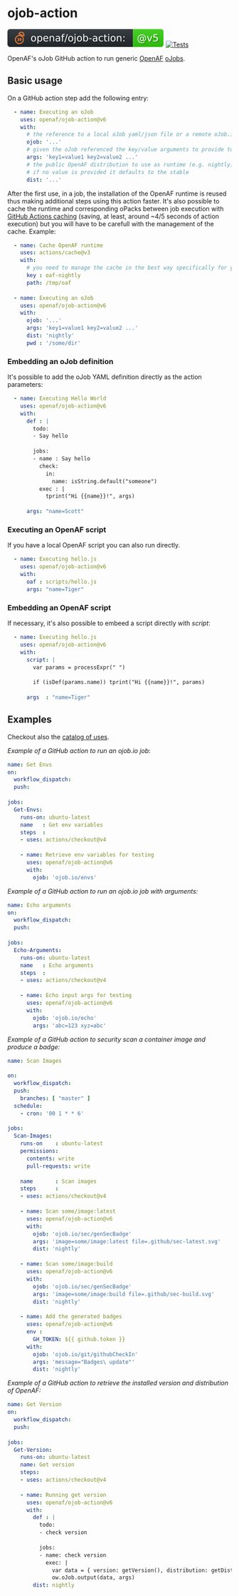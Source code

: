 # ojob-action

![version](.github/ojobs/version.svg) [![Tests](https://github.com/OpenAF/ojob-action/actions/workflows/tests.yml/badge.svg)](https://github.com/OpenAF/ojob-action/actions/workflows/tests.yml)

OpenAF's oJob GitHub action to run generic [OpenAF](https://docs.openaf.io) [oJobs](https://docs.openaf.io/docs/concepts/oJob.html).

## Basic usage

On a GitHub action step add the following entry:

````yaml
  - name: Executing an oJob
    uses: openaf/ojob-action@v6
    with:
      # the reference to a local oJob yaml/json file or a remote oJob.io
      ojob: '...' 
      # given the oJob referenced the key/value arguments to provide to it
      args: 'key1=value1 key2=value2 ...'
      # the public OpenAF distribution to use as runtime (e.g. nightly)
      # if no value is provided it defaults to the stable
      dist: '...'
````

After the first use, in a job, the installation of the OpenAF runtime is reused thus making additional steps using this action faster. It's also possible to cache the runtime and corresponding oPacks between job execution with [GitHub Actions caching](https://docs.github.com/en/actions/using-workflows/caching-dependencies-to-speed-up-workflows#comparing-artifacts-and-dependency-caching) (saving, at least, around ~4/5 seconds of action execution) but you will have to be carefull with the management of the cache. Example:

````yaml
  - name: Cache OpenAF runtime
    uses: actions/cache@v3
    with:
      # you need to manage the cache in the best way specifically for your case
      key : oaf-nightly
      path: /tmp/oaf

  - name: Executing an oJob
    uses: openaf/ojob-action@v6
    with:
      ojob: '...' 
      args: 'key1=value1 key2=value2 ...'
      dist: 'nightly'
      pwd : '/some/dir'
````

### Embedding an oJob definition

It's possible to add the oJob YAML definition directly as the action parameters:

````yaml
  - name: Executing Hello World
    uses: openaf/ojob-action@v6
    with:
      def : |
        todo:
        - Say hello
        
        jobs:
        - name : Say hello
          check:
            in:
              name: isString.default("someone")
          exec : |
            tprint("Hi {{name}}!", args)
            
      args: "name=Scott"
````

### Executing an OpenAF script

If you have a local OpenAF script you can also run directly. 

````yaml
  - name: Executing hello.js
    uses: openaf/ojob-action@v6
    with:
      oaf : scripts/hello.js
      args: "name=Tiger"
````

### Embedding an OpenAF script

If necessary, it's also possible to embeed a script directly with _script_:

````yaml
  - name: Executing hello.js
    uses: openaf/ojob-action@v6
    with:
      script: |
        var params = processExpr(" ")
        
        if (isDef(params.name)) tprint("Hi {{name}}!", params)
        
      args  : "name=Tiger"
````

## Examples

Checkout also the [catalog of uses](USES.md).

*Example of a GitHub action to run an ojob.io job:*

````yaml
name: Get Envs
on:
  workflow_dispatch:
  push:

jobs:
  Get-Envs:
    runs-on: ubuntu-latest
    name   : Get env variables
    steps  :
    - uses: actions/checkout@v4

    - name: Retrieve env variables for testing
      uses: openaf/ojob-action@v6
      with:
        ojob: 'ojob.io/envs'
````

*Example of a GitHub action to run an ojob.io job with arguments:*

````yaml
name: Echo arguments
on:
  workflow_dispatch:
  push:

jobs:
  Echo-Arguments:
    runs-on: ubuntu-latest
    name   : Echo arguments
    steps  :
    - uses: actions/checkout@v4

    - name: Echo input args for testing
      uses: openaf/ojob-action@v6
      with:
        ojob: 'ojob.io/echo'
        args: 'abc=123 xyz=abc'
````

*Example of a GitHub action to security scan a container image and produce a badge:*

````yaml
name: Scan Images

on:
  workflow_dispatch:
  push:
    branches: [ "master" ]
  schedule:
    - cron: '00 1 * * 6'

jobs:
  Scan-Images:
    runs-on    : ubuntu-latest
    permissions:
      contents: write
      pull-requests: write
      
    name       : Scan images
    steps      :
    - uses: actions/checkout@v4

    - name: Scan some/image:latest
      uses: openaf/ojob-action@v6
      with:
        ojob: 'ojob.io/sec/genSecBadge'
        args: 'image=some/image:latest file=.github/sec-latest.svg'
        dist: 'nightly'

    - name: Scan some/image:build
      uses: openaf/ojob-action@v6
      with:
        ojob: 'ojob.io/sec/genSecBadge'
        args: 'image=some/image:build file=.github/sec-build.svg'
        dist: 'nightly'

    - name: Add the generated badges 
      uses: openaf/ojob-action@v6
      env :
        GH_TOKEN: ${{ github.token }}
      with:
        ojob: 'ojob.io/git/githubCheckIn'
        args: 'message="Badges\ update"'
        dist: 'nightly'
````

*Example of a GitHub action to retrieve the installed version and distribution of OpenAF:*

````yaml
name: Get Version
on:
  workflow_dispatch:
  push:

jobs:
  Get-Version:
    runs-on: ubuntu-latest
    name: Get version
    steps:
    - uses: actions/checkout@v4

    - name: Running get version
      uses: openaf/ojob-action@v6
      with:
        def : |
          todo:
          - check version

          jobs:
          - name: check version
            exec: |
              var data = { version: getVersion(), distribution: getDistribution() }
              ow.oJob.output(data, args)
        dist: nightly
````
